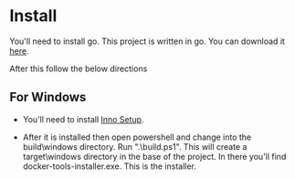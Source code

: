 # Install

You'll need to install go. This project is written in go. You can download it [here](https://go.dev/dl/).

After this follow the below directions

## For Windows

- You'll need to install [Inno Setup](https://jrsoftware.org/isinfo.php).

- After it is installed then open powershell and change into the build\windows directory. Run ".\build.ps1".
This will create a target\windows directory in the base of the project. In there you'll find docker-tools-installer.exe. This is the installer.

